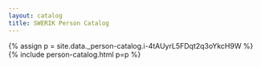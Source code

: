 ```yaml
---
layout: catalog
title: SWERIK Person Catalog
---
```

{% assign p = site.data._person-catalog.i-4tAUyrL5FDqt2q3oYkcH9W %}
{% include person-catalog.html p=p %}


